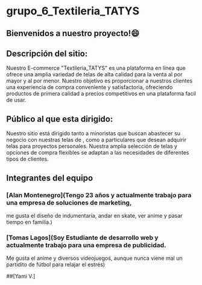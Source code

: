 # grupo_6_Textileria_TATYS

## Bienvenidos a nuestro proyecto!😄

## Descripción del sitio:

Nuestro E-commerce "Textileria_TATYS" es una plataforma en línea que ofrece una amplia variedad de telas de alta calidad para la venta al por mayor y al por menor. Nuestro objetivo es proporcionar a nuestros clientes una experiencia de compra conveniente y satisfactoria, ofreciendo productos de primera calidad a precios competitivos en una plataforma facil de usar.

## Público al que esta dirigido:

Nuestro sitio está dirigido tanto a minoristas que buscan abastecer su negocio con nuestras telas de , como a particulares que desean adquirir telas para proyectos personales. Nuestra amplia selección de telas y opciones de compra flexibles se adaptan a las necesidades de diferentes tipos de clientes. 

## Integrantes del equipo

### [Alan Montenegro](Tengo 23 años y actualmente trabajo para una empresa de soluciones de marketing, 
me gusta el diseño de indumentaria, andar en skate, ver anime y pasar tiempo en familia.)


### [Tomas Lagos](Soy Estudiante de desarrollo web y actualmente trabajo para una empresa de publicidad.
Me gusta el anime y diversos videojuegos, aunque nunca viene mal un partidito de fútbol para relajar el estrés)

##[Yami V.]

